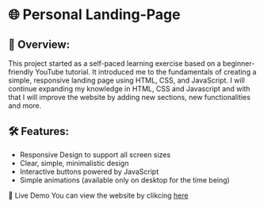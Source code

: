# 🌐 Personal Landing-Page

## 📝 Overview:
This project started as a self-paced learning exercise based on a beginner-friendly YouTube tutorial. It introduced me to the fundamentals of creating a simple, responsive landing page using HTML, CSS, and JavaScript. I will continue expanding my knowledge in HTML, CSS and Javascript and with that I will improve the website by adding new sections, new functionalities and more.

## 🛠️ Features:
- Responsive Design to support all screen sizes
- Clear, simple, minimalistic design
- Interactive buttons powered by JavaScript
- Simple animations (available only on desktop for the time being)

👀 Live Demo
You can view the website by clikcing [here](https://tsembp.github.io/)
